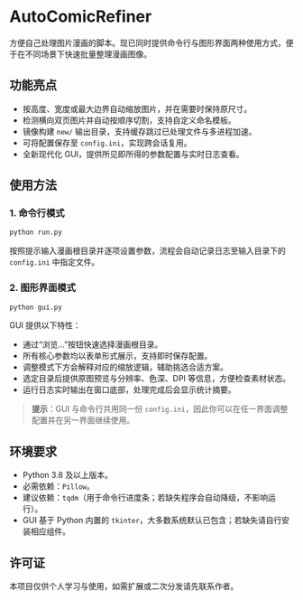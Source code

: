 # AutoComicRefiner

方便自己处理图片漫画的脚本。现已同时提供命令行与图形界面两种使用方式，便于在不同场景下快速批量整理漫画图像。

## 功能亮点

* 按高度、宽度或最大边界自动缩放图片，并在需要时保持原尺寸。
* 检测横向双页图片并自动按顺序切割，支持自定义命名模板。
* 镜像构建 `new/` 输出目录，支持缓存跳过已处理文件与多进程加速。
* 可将配置保存至 `config.ini`，实现跨会话复用。
* 全新现代化 GUI，提供所见即所得的参数配置与实时日志查看。

## 使用方法

### 1. 命令行模式

```bash
python run.py
```

按照提示输入漫画根目录并逐项设置参数，流程会自动记录日志至输入目录下的 `config.ini` 中指定文件。

### 2. 图形界面模式

```bash
python gui.py
```

GUI 提供以下特性：

* 通过“浏览…”按钮快速选择漫画根目录。
* 所有核心参数均以表单形式展示，支持即时保存配置。
* 调整模式下方会解释对应的缩放逻辑，辅助挑选合适方案。
* 选定目录后提供原图预览与分辨率、色深、DPI 等信息，方便检查素材状态。
* 运行日志实时输出在窗口底部，处理完成后会显示统计摘要。

> **提示**：GUI 与命令行共用同一份 `config.ini`，因此你可以在任一界面调整配置并在另一界面继续使用。

## 环境要求

* Python 3.8 及以上版本。
* 必需依赖：`Pillow`。
* 建议依赖：`tqdm`（用于命令行进度条；若缺失程序会自动降级，不影响运行）。
* GUI 基于 Python 内置的 `tkinter`，大多数系统默认已包含；若缺失请自行安装相应组件。

## 许可证

本项目仅供个人学习与使用，如需扩展或二次分发请先联系作者。
